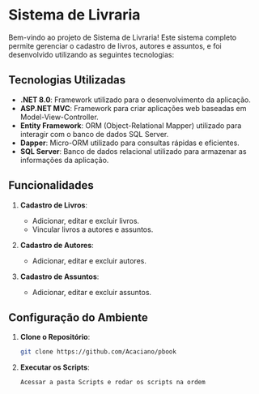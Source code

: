 # Sistema de Livraria

Bem-vindo ao projeto de Sistema de Livraria! Este sistema completo permite gerenciar o cadastro de livros, autores e assuntos, e foi desenvolvido utilizando as seguintes tecnologias:

## Tecnologias Utilizadas

- **.NET 8.0**: Framework utilizado para o desenvolvimento da aplicação.
- **ASP.NET MVC**: Framework para criar aplicações web baseadas em Model-View-Controller.
- **Entity Framework**: ORM (Object-Relational Mapper) utilizado para interagir com o banco de dados SQL Server.
- **Dapper**: Micro-ORM utilizado para consultas rápidas e eficientes.
- **SQL Server**: Banco de dados relacional utilizado para armazenar as informações da aplicação.

## Funcionalidades

1. **Cadastro de Livros**:
   - Adicionar, editar e excluir livros.
   - Vincular livros a autores e assuntos.

2. **Cadastro de Autores**:
   - Adicionar, editar e excluir autores.

3. **Cadastro de Assuntos**:
   - Adicionar, editar e excluir assuntos.

## Configuração do Ambiente

1. **Clone o Repositório**:
   ```bash
   git clone https://github.com/Acaciano/pbook

2. **Executar os Scripts**:
   ```bash
   Acessar a pasta Scripts e rodar os scripts na ordem
